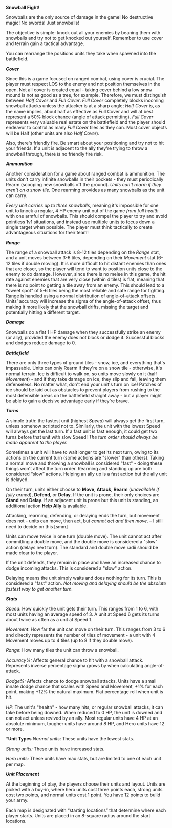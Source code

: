 ****Snowball Fight!****
 
Snowballs are the only source of damage in the game! No destructive magic! No swords! Just snowballs! 

The objective is simple: knock out all your enemies by beaning them with snowballs and try not to get knocked out yourself. Remember to use cover and terrain gain a tactical advantage.

You can rearrange the positions units they take when spawned into the battlefield.

***Cover***

Since this is a game focused on ranged combat, using cover is crucial. The player must respect LOS to the enemy and not position themselves in the open. Not all cover is created equal - taking cover behind a low snow mound is not as good as a tree, for example. Therefore, we must distinguish between *Half Cover* and *Full Cover*. *Full Cover* completely blocks incoming snowball attacks unless the attacker is at a sharp angle; *Half Cover* is, as the name implies, about half as effective as Full Cover and will at best represent a 50% block chance (angle of attack permitting). *Full Cover* represents very valuable real estate on the battlefield and the player should endeavor to control as many *Full Cover* tiles as they can. Most cover objects will be Half (other units are also *Half Cover*).

Also, there's friendly fire. Be smart about your positioning and try not to hit your friends. If a unit is adjacent to the ally they're trying to throw a snowball through, there is no friendly fire risk.

***Ammunition***

Another consideration for a game about ranged combat is ammunition. The units don't carry infinite snowballs in their pockets - they must periodically Rearm (scooping new snowballs off the ground). *Units can't rearm if they aren't on a snow tile.* One rearming provides as many snowballs as the unit can carry.

*Every unit carries up to three snowballs*, meaning it's impossible for one unit to knock a regular, 4 HP enemy unit out of the game *from full health* with one armful of snowballs. This should compel the player to try and avoid pointless 1v1 situations, and instead use multiple units to focus down a single target when possible. The player must think tactically to create advantageous situations for their team!

***Range***

The range of a snowball attack is 8-12 tiles depending on the *Range* stat, and a unit moves between 3-6 tiles, depending on their *Movement* stat (6-12 tiles if double moving). It is more difficult to hit distant enemies than ones that are closer, so the player will tend to want to position units close to the enemy to do damage. However, since there is no melee in this game, the hit rate against enemies that are very close (within 4 tiles) is flat, meaning that there is no point to getting a tile away from an enemy. This should lead to a "sweet spot" of 5-6 tiles being the most reliable and safe range for fighting. Range is handled using a normal distribution of angle-of-attack offsets. Units’ accuracy will increase the sigma of the angle-of-attack offset, thus making it more likely that the snowball drifts, missing the target and potentially hitting a different target. 

***Damage***

Snowballs do a flat 1 HP damage when they successfully strike an enemy (or ally), provided the enemy does not block or dodge it. Successful blocks and dodges reduce damage to 0. 

***Battlefield***

There are only three types of ground tiles - snow, ice, and everything that's impassable. Units can only Rearm if they're on a snow tile - otherwise, it's normal terrain. Ice is difficult to walk on, so units move slowly on it (half *Movement*) - and if they take damage on ice, they slip and fall, leaving them defenseless. No matter what, don't end your unit's turn on ice! Patches of ice should be laid out as obstacles to prevent players from rushing to the most defensible areas on the battlefield straight away - but a player might be able to gain a decisive advantage early if they’re brave.

***Turns***

A simple truth: the fastest unit (highest *Speed*) will always get the first turn, unless somehow scripted not to. Similarly, the unit with the lowest Speed will always get the last turn. If a fast unit is fast enough, it could get two turns before that unit with slow Speed! *The turn order should always be made apparent to the player.*

Sometimes a unit will have to wait longer to get its next turn, owing to its actions on the current turn (some actions are "slower" than others). Taking a normal move and throwing a snowball is considered "fast" - doing these things won't affect the turn order. Rearming and standing up are both considered “slow” actions. Helping an ally up is a fast action but the ally unit is delayed.

On their turn, units either choose to **Move**, **Attack**, **Rearm** (*unavailable if fully armed*), **Defend**, or **Delay**. If the unit is prone, their only choices are **Stand** and **Delay**. If an adjacent unit is prone but this unit is standing, an additional action **Help Ally** is available. 

Attacking, rearming, defending, or delaying ends the turn, but movement does not - units can move, then act, but *cannot act and then move*. – I still need to decide on this [smm]

Units can move twice in one turn (double move). The unit cannot act after committing a double move, and the double move is considered a "slow" action (delays next turn). The standard and double move radii should be made clear to the player.

If the unit defends, they remain in place and have an increased chance to dodge incoming attacks. This is considered a "slow" action.

Delaying means the unit simply waits and does nothing for its turn. This is considered a "fast" action. *Not moving and delaying should be the absolute fastest way to get another turn.*

***Stats***

*Speed*: How quickly the unit gets their turn. This ranges from 1 to 6, with most units having an average speed of 3. A unit at Speed 6 gets its turns about twice as often as a unit at Speed 1.

*Movement*: How far the unit can move on their turn. This ranges from 3 to 6 and directly represents the number of tiles of movement - a unit with 4 Movement moves up to 4 tiles (up to 8 if they double move).

*Range*: How many tiles the unit can throw a snowball.

*Accuracy%:* Affects general chance to hit with a snowball attack. Represents inverse percentage sigma grows by when calculating angle-of-attack.

*Dodge%:* Affects chance to dodge snowball attacks. Units have a small innate dodge chance that scales with Speed and Movement, +1% for each point, making +12% the natural maximum. Flat percentage roll when unit is hit.

*HP:* The unit's "health" - how many hits, or regular snowball attacks, it can take before being downed. When reduced to 0 HP, the unit is downed and can not act unless revived by an ally. Most regular units have 4 HP at an absolute minimum, tougher units have around 8 HP, and Hero units have 12 or more. 

***Unit Types**
*Normal units*: These units have the lowest stats.

*Strong units:* These units have increased stats.

*Hero units:* These units have max stats, but are limited to one of each unit per map.

***Unit Placement***

At the beginning of play, the players choose their units and layout. Units are picked with a buy-in, where hero units cost three points each, strong units cost two points, and normal units cost 1 point. You have 12 points to build your army. 

Each map is designated with “starting locations” that determine where each player starts. Units are placed in an 8-square radius around the start locations.
